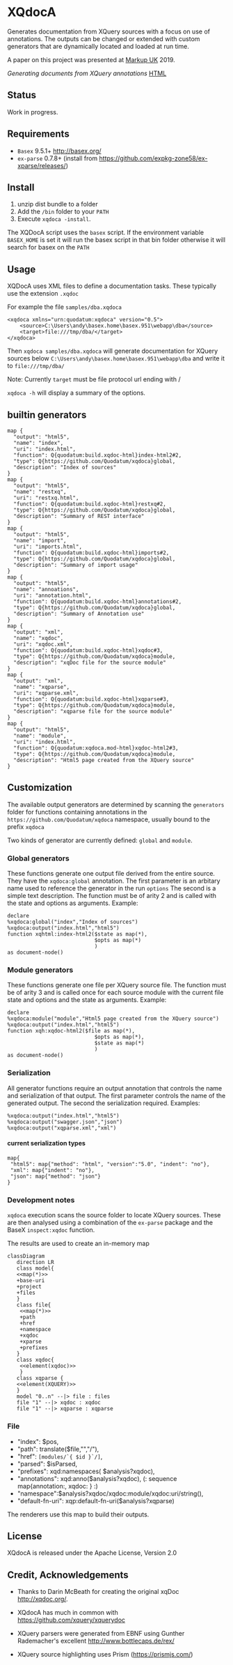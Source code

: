 # XQdocA

Generates documentation from XQuery sources with a focus on use of annotations.
The outputs can be changed or extended with custom generators that are dynamically 
located and loaded at run time. 

A paper on this project was presented at [Markup UK](https://markupuk.org/) 2019.

*Generating documents from XQuery annotations* [HTML](https://markupuk.org/2019/webhelp/index.html#ar04.html) 

## Status

Work in progress.

## Requirements

* `Basex` 9.5.1+ http://basex.org/
* `ex-parse` 0.7.8+ (install from https://github.com/expkg-zone58/ex-xparse/releases/)

## Install
1. unzip dist bundle to a folder
1. Add the `/bin` folder to your `PATH`
1. Execute `xqdoca -install`. 

The XQDocA script uses the `basex` script. If the environment variable `BASEX_HOME` is set it will run the basex script in that bin folder otherwise  it will search for basex on the `PATH`
## Usage

XQDocA uses XML files to define a documentation tasks. These typically use the extension `.xqdoc`

For example the file `samples/dba.xqdoca`
```
<xqdoca xmlns="urn:quodatum:xqdoca" version="0.5">
    <source>C:\Users\andy\basex.home\basex.951\webapp\dba</source>
    <target>file:///tmp/dba/</target>
</xqdoca>
```
Then `xqdoca samples/dba.xqdoca` will generate documentation for XQuery sources below `C:\Users\andy\basex.home\basex.951\webapp\dba` and write it to 
`file:///tmp/dba/`

Note: Currently `target` must be file protocol url ending with /

`xqdoca -h` will display a summary of the options.



## builtin generators

```
map {
  "output": "html5",
  "name": "index",
  "uri": "index.html",
  "function": Q{quodatum:build.xqdoc-html}index-html2#2,
  "type": Q{https://github.com/Quodatum/xqdoca}global,
  "description": "Index of sources"
}
map {
  "output": "html5",
  "name": "restxq",
  "uri": "restxq.html",
  "function": Q{quodatum:build.xqdoc-html}restxq#2,
  "type": Q{https://github.com/Quodatum/xqdoca}global,
  "description": "Summary of REST interface"
}
map {
  "output": "html5",
  "name": "import",
  "uri": "imports.html",
  "function": Q{quodatum:build.xqdoc-html}imports#2,
  "type": Q{https://github.com/Quodatum/xqdoca}global,
  "description": "Summary of import usage"
}
map {
  "output": "html5",
  "name": "annoations",
  "uri": "annotation.html",
  "function": Q{quodatum:build.xqdoc-html}annotations#2,
  "type": Q{https://github.com/Quodatum/xqdoca}global,
  "description": "Summary of Annotation use"
}
map {
  "output": "xml",
  "name": "xqdoc",
  "uri": "xqdoc.xml",
  "function": Q{quodatum:build.xqdoc-html}xqdoc#3,
  "type": Q{https://github.com/Quodatum/xqdoca}module,
  "description": "xqDoc file for the source module"
}
map {
  "output": "xml",
  "name": "xqparse",
  "uri": "xqparse.xml",
  "function": Q{quodatum:build.xqdoc-html}xqparse#3,
  "type": Q{https://github.com/Quodatum/xqdoca}module,
  "description": "xqparse file for the source module"
}
map {
  "output": "html5",
  "name": "module",
  "uri": "index.html",
  "function": Q{quodatum:xqdoca.mod-html}xqdoc-html2#3,
  "type": Q{https://github.com/Quodatum/xqdoca}module,
  "description": "Html5 page created from the XQuery source"
}
```
## Customization
The available output generators are determined by scanning the `generators` folder for functions
containing annotations in the `https://github.com/Quodatum/xqdoca` namespace, usually bound to the 
prefix `xqdoca`

 Two kinds of generator are currently defined: `global` and `module`. 
 
### Global generators
These functions generate one output file derived from the entire source.
They have the `xqdoca:global` annotation.
The first parameter is an arbitary name used to reference the generator in the run `options`
The second is a simple text description.
The function must be of arity 2 and is called with the state and options as arguments.
Example:
```
declare 
%xqdoca:global("index","Index of sources")
%xqdoca:output("index.html","html5") 
function xqhtml:index-html2($state as map(*),
                            $opts as map(*)
                            )
as document-node()          
```

### Module generators
These functions generate one file per XQuery source file.
The function must be of arity 3 and is called once for each source module 
with the current file state and options and the state as arguments.
Example:
```
declare 
%xqdoca:module("module","Html5 page created from the XQuery source")
%xqdoca:output("index.html","html5")
function xqh:xqdoc-html2($file as map(*),
                            $opts as map(*),
                            $state as map(*)
                            )
as document-node()
```
                  
### Serialization
All generator functions require an output annotation that controls the name and serialization of that output.
The first parameter controls the name of the generated output. The second the serialization required.
Examples:
```
%xqdoca:output("index.html","html5")
%xqdoca:output("swagger.json","json")
%xqdoca:output("xqparse.xml","xml")  
``` 
#### current serialization types
```
map{
 "html5": map{"method": "html", "version":"5.0", "indent": "no"},
 "xml": map{"indent": "no"},
 "json": map{"method": "json"}
}
```
### Development notes
`xqdoca` execution scans the source folder to locate XQuery sources. These are then analysed using a 
combination of the `ex-parse` package and the BaseX `inspect:xqdoc` function.

The results are used to create an in-memory map

```mermaid
classDiagram
   direction LR
   class model{
   <<map(*)>>
   +base-uri
   +project
   +files
   }
   class file{
    <<map(*)>>
    +path
    +href
    +namespace
    +xqdoc
    +xparse
    +prefixes
   }
   class xqdoc{
    <<element(xqdoc)>>
    }
   class xqparse {
   <<element(XQUERY)>>
   }
   model "0..n" --|> file : files
   file "1" --|> xqdoc : xqdoc
   file "1" --|> xqparse : xqparse
```
### File
*  "index": $pos,
*  "path": translate($file,"\","/"),
*  "href": ``[modules/`{ $id }`/]``,
*  "parsed": $isParsed,
*  "prefixes": xqd:namespaces( $analysis?xqdoc),
*  "annotations": xqd:anno($analysis?xqdoc), (: sequence map{annotation:, xqdoc: } :)
*  "namespace":$analysis?xqdoc/xqdoc:module/xqdoc:uri/string(), 
*  "default-fn-uri": xqp:default-fn-uri($analysis?xqparse) 

The renderers use this map to build their outputs.

## License

XQdocA is released under the Apache License, Version 2.0

## Credit, Acknowledgements

* Thanks to Darin McBeath for creating the original xqDoc http://xqdoc.org/.
* XQdocA has much in common with https://github.com/xquery/xquerydoc

* XQuery parsers were generated from EBNF using Gunther Rademacher's excellent http://www.bottlecaps.de/rex/

* XQuery source highlighting uses Prism (https://prismjs.com/)
